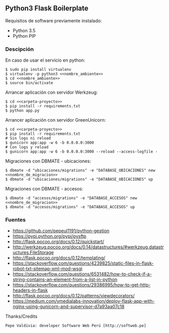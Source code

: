 ## Python3 Flask Boilerplate

Requisitos de software previamente instalado:

+ Python 3.5
+ Python PIP

### Descipción

En caso de usar el servicio en python:

    $ sudo pip install virtualenv
    $ virtualenv -p python3 <<nombre_ambiente>>
    $ cd <<nombre_ambiente>>
    $ source bin/activate

Arrancar aplicación con servidor Werkzeug:

    $ cd <<carpeta-proyecto>>
    $ pip install -r requirements.txt
    $ python app.py

Arrancer aplicación con servidor GreenUnicorn:

    $ cd <<carpeta-proyecto>>
    $ pip install -r requirements.txt
    # Sin logs ni reload
    $ gunicorn app:app -w 6 -b 0.0.0.0:3000
    # Con logs y reload
    $ gunicorn app:app -w 6 -b 0.0.0.0:3000 --reload --access-logfile -

Migraciones con DBMATE - ubicaciones:

    $ dbmate -d "ubicaciones/migrations" -e "DATABASE_UBICACIONES" new <<nombre_de_migracion>>
    $ dbmate -d "ubicaciones/migrations" -e "DATABASE_UBICACIONES" up

Migraciones con DBMATE - accesos:

    $ dbmate -d "accesos/migrations" -e "DATABASE_ACCESOS" new <<nombre_de_migracion>>
    $ dbmate -d "accesos/migrations" -e "DATABASE_ACCESOS" up

### Fuentes

+ https://github.com/pepeul1191/python-gestion
+ https://pypi.python.org/pypi/pysftp
+ http://flask.pocoo.org/docs/0.12/quickstart/
+ http://werkzeug.pocoo.org/docs/0.14/datastructures/#werkzeug.datastructures.FileStorage
+ http://flask.pocoo.org/docs/0.12/templating/
+ https://stackoverflow.com/questions/4239825/static-files-in-flask-robot-txt-sitemap-xml-mod-wsgi
+ https://stackoverflow.com/questions/6531482/how-to-check-if-a-string-contains-an-element-from-a-list-in-python
+ https://stackoverflow.com/questions/29386995/how-to-get-http-headers-in-flask
+ http://flask.pocoo.org/docs/0.12/patterns/viewdecorators/
+ https://medium.com/ymedialabs-innovation/deploy-flask-app-with-nginx-using-gunicorn-and-supervisor-d7a93aa07c18

Thanks/Credits

    Pepe Valdivia: developer Software Web Perú [http://softweb.pe]
